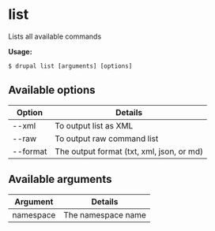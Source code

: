 # list
Lists all available commands

**Usage:**
```
$ drupal list [arguments] [options] 
```

## Available options
Option | Details
-------|-------------
--xml | To output list as XML
--raw | To output raw command list
--format | The output format (txt, xml, json, or md)

## Available arguments
Argument | Details
---------|-------------
namespace | The namespace name

